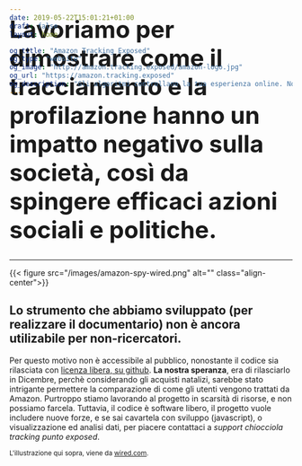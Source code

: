 ```yaml
---
date: 2019-05-22T15:01:21+01:00
draft: false
layout: home

og_title: "Amazon Tracking Exposed"
og_type: "website"
og_image: "http://amazon.tracking.exposed/amazon-logo.jpg"
og_url: "https://amazon.tracking.exposed"
og_description: "Gli algoritmi controllano la tua esperienza online. Noi vorremmo che tu controllassi gli algoritmi."
---
```


<h1 style="font-size:3em;margin-top:-10rem;font-weight:bolder">
    Lavoriamo per dimostrare come il tracciamento e la profilazione hanno un impatto negativo sulla società, così da spingere efficaci azioni sociali e politiche.
</h1>

---

{{< figure src="/images/amazon-spy-wired.png" alt="" class="align-center">}}

## Lo strumento che abbiamo sviluppato (per realizzare il documentario) non è ancora utilizabile per non-ricercatori.

Per questo motivo non è accessibile al pubblico, nonostante il codice sia rilasciata con [licenza libera, su github](https://github.com/tracking-exposed/amtrex).
**La nostra speranza**, era di rilasciarlo in Dicembre, perchè considerando gli acquisti natalizi, sarebbe stato intrigante permettere la comparazione di come gli utenti vengono trattati da Amazon. Purtroppo stiamo lavorando al progetto in scarsità di risorse, e non possiamo farcela. Tuttavia, il codice è software libero, il progetto vuole includere nuove forze, e se sai cavartela con sviluppo (javascript), o visualizzazione ed analisi dati, per piacere contattaci a *support chiocciola tracking punto exposed*.

<small>
    L'illustrazione qui sopra, viene da <a href="https://www.wired.com/story/amazon-marketplace-apps-privacy/" target=_blank>wired.com</a>.
</small>